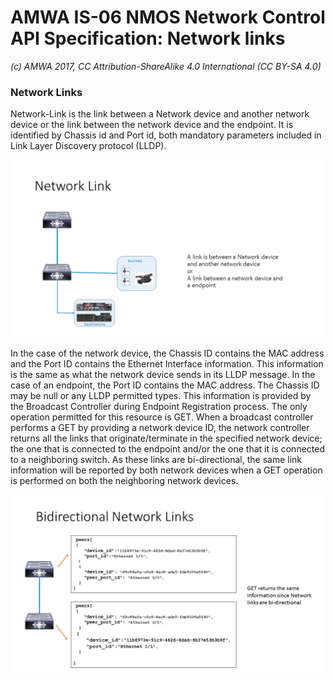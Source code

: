 # AMWA IS-06 NMOS Network Control API Specification: Network links

_(c) AMWA 2017, CC Attribution-ShareAlike 4.0 International (CC BY-SA 4.0)_

### Network Links 

Network-Link is the link between a Network device and another network device or the link between the network device and the endpoint. It is identified by Chassis id and Port id, both mandatory parameters included in Link Layer Discovery protocol (LLDP).   

![Class Diasgram](images/Network-Link.png)

In the case of the network device, the Chassis ID contains the MAC address and the Port ID contains the Ethernet Interface information. This information is the same as what the network device sends in its LLDP message.  In the case of an endpoint, the Port ID contains the MAC address. The Chassis ID may be null or any LLDP permitted types. This information is provided by the Broadcast Controller during Endpoint Registration process. 
The only operation permitted for this resource is GET. When a broadcast controller performs a GET by providing a network device ID, the network controller returns all the links that originate/terminate in the specified network device; the one that is connected to the endpoint and/or the one that it is connected to a neighboring switch. 
As these links are bi-directional, the same link information will be reported by both network devices when a GET operation is performed on both the neighboring network devices.

![Class Diagram](images/Bidirectional-Links.png)
 
